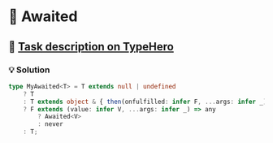 # 📝 Awaited

## 🔗 [Task description on TypeHero](https://typehero.dev/challenge/awaited)

### 💡 Solution

```typescript
type MyAwaited<T> = T extends null | undefined
	? T
	: T extends object & { then(onfulfilled: infer F, ...args: infer _): any }
	? F extends (value: infer V, ...args: infer _) => any
		? Awaited<V>
		: never
	: T;
```

